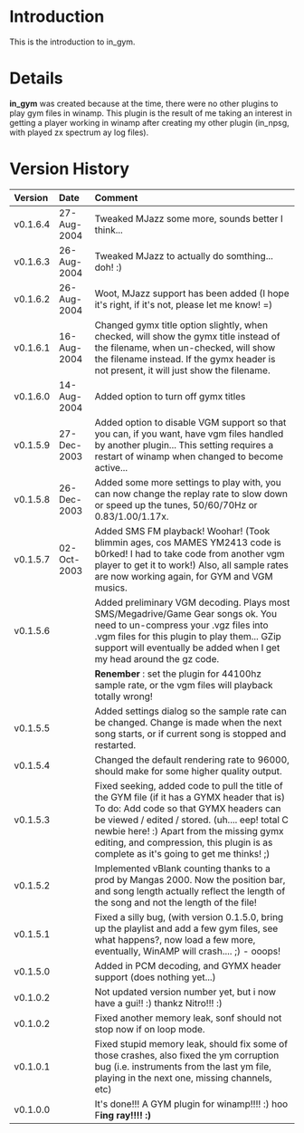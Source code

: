 # Introduction #

This is the introduction to in\_gym.


# Details #

**in\_gym** was created because at the time, there were no other plugins to play gym files in winamp.  This plugin is the result of me taking an interest in getting a player working in winamp after creating my other plugin (in\_npsg, with played zx spectrum ay log files).

# Version History #
|Version|Date|Comment|
|:------|:---|:------|
|v0.1.6.4|27-Aug-2004|Tweaked MJazz some more, sounds better I think...|
|v0.1.6.3|26-Aug-2004|Tweaked MJazz to actually do somthing... doh! :)|
|v0.1.6.2|26-Aug-2004|Woot, MJazz support has been added (I hope it's right, if it's not, please let me know! =)|
|v0.1.6.1|16-Aug-2004|Changed gymx title option slightly, when checked, will show the gymx title instead of the filename, when un-checked, will show the filename instead. If the gymx header is not present, it will just show the filename.|
|v0.1.6.0|14-Aug-2004|Added option to turn off gymx titles|
|v0.1.5.9|27-Dec-2003|Added option to disable VGM support so that you can, if you want, have vgm files handled by another plugin...  This setting requires a restart of winamp when changed to become active...|
|v0.1.5.8|26-Dec-2003|Added some more settings to play with, you can now change the replay rate to slow down or speed up the tunes, 50/60/70Hz or 0.83/1.00/1.17x.|
|v0.1.5.7|02-Oct-2003|Added SMS FM playback! Woohar! (Took blimmin ages, cos MAMES YM2413 code is b0rked! I had to take code from another vgm player to get it to work!) Also, all sample rates are now working again, for GYM and VGM musics.|
|v0.1.5.6|  |Added preliminary VGM decoding.  Plays most SMS/Megadrive/Game Gear songs ok.  You need to un-compress your .vgz files into .vgm files for this plugin to play them...  GZip support will eventually be added when I get my head around the gz code.|
|  |  |**Renember** : set the plugin for 44100hz sample rate, or the vgm files will playback totally wrong!|
|v0.1.5.5|  |Added settings dialog so the sample rate can be changed. Change is made when the next song starts, or if current song is stopped and restarted.|
|v0.1.5.4|  |Changed the default rendering rate to 96000, should make for some higher quality output.|
|v0.1.5.3|  |Fixed seeking, added code to pull the title of the GYM file (if it has a GYMX header that is) To do: Add code so that GYMX headers can be viewed / edited / stored. (uh.... eep!  total C newbie here! :) Apart from the missing gymx editing, and compression, this plugin is as complete as it's going to get me thinks! ;)|
|v0.1.5.2|  |Implemented vBlank counting thanks to a prod by Mangas 2000.  Now the  position bar, and song length actually reflect the length of the song and not the length of the file!|
|v0.1.5.1|  |Fixed a silly bug, (with version 0.1.5.0, bring up the playlist and add a few gym files, see what happens?, now load a few more, eventually, WinAMP will crash.... ;)  - ooops!|
|v0.1.5.0|  |Added in PCM decoding, and GYMX header support (does nothing yet...)|
|v0.1.0.2|  |Not updated version number yet, but i now have a gui!! :) thankz Nitro!!! :)|
|v0.1.0.2|  |Fixed another memory leak, sonf should not stop now if on loop mode.|
|v0.1.0.1|  |Fixed stupid memory leak, should fix some of those crashes, also fixed the ym corruption bug (i.e. instruments from the last ym file, playing in the next one, missing channels, etc)|
|v0.1.0.0|  |It's done!!!  A GYM plugin for winamp!!!! :) hoo F**ing ray!!!! :)**|